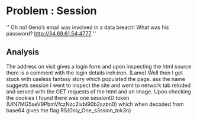 # Problem : Session

'' Oh no! Geno’s email was involved in a data breach! What was his password? http://34.69.61.54:4777 ''

## Analysis

The address on visit gives a login form and upon inspecting the html source there is a comment with the login details iroh:iron. (Lame)
Well then I got stuck with useless fantasy story which populated the page. ass the name suggests session I went to inspect the site and went to network tab reloded and served with the GET requests of the html and an image. Upon checking the cookies I found there was one sessionID token (UlN7MG5seV9PbmVfczNzc2lvbl90b2szbn0) which when decoded from base64 gives the flag 
RS{0nly_One_s3ssion_tok3n}